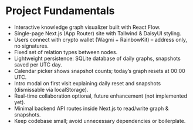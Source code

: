 # Project Fundamentals

- Interactive knowledge graph visualizer built with React Flow.
- Single-page Next.js (App Router) site with Tailwind & DaisyUI styling.
- Users connect with crypto wallet (Wagmi + RainbowKit) – address only, no signatures.
- Fixed set of relation types between nodes.
- Lightweight persistence: SQLite database of daily graphs, snapshots saved per UTC day.
- Calendar picker shows snapshot counts; today’s graph resets at 00:00 UTC.
- Intro modal on first visit explaining daily reset and snapshots (dismissable via localStorage).
- Real-time collaboration optional, future enhancement (not implemented yet).
- Minimal backend API routes inside Next.js to read/write graph & snapshots.
- Keep codebase small; avoid unnecessary dependencies or boilerplate. 